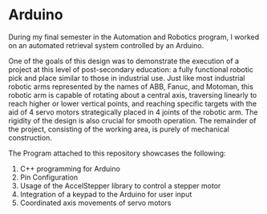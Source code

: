 # Arduino

During my final semester in the Automation and Robotics program, I worked on an automated retrieval system controlled by an Arduino. 

One of the goals of this design was to demonstrate the execution of a project at this level of post-secondary education: a fully functional robotic pick and place similar to those in industrial use. Just like most industrial robotic arms represented by the names of ABB, Fanuc, and Motoman, this robotic arm is capable of rotating about a central axis, traversing linearly to reach higher or lower vertical points, and reaching specific targets with the aid of 4 servo motors strategically placed in 4 joints of the robotic arm. The rigidity of the design is also crucial for smooth operation. The remainder of the project, consisting of the working area, is purely of mechanical construction.

The Program attached to this repository showcases the following:

1) C++ programming for Arduino
2) Pin Configuration
3) Usage of the AccelStepper library to control a stepper motor
4) Integration of a keypad to the Arduino for user input
5) Coordinated axis movements of servo motors
